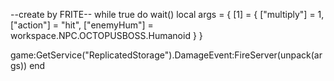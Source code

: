 --create by FRITE--
while true do wait()
local args = {
    [1] = {
        ["multiply"] = 1,
        ["action"] = "hit",
        ["enemyHum"] = workspace.NPC.OCTOPUSBOSS.Humanoid
    }
}

game:GetService("ReplicatedStorage").DamageEvent:FireServer(unpack(args))
end
